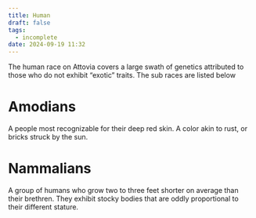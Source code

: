 ```yaml
---
title: Human
draft: false
tags:
  - incomplete
date: 2024-09-19 11:32
---
```

The human race on Attovia covers a large swath of genetics attributed to those who do not exhibit “exotic” traits. The sub races are listed below
# Amodians
A people most recognizable for their deep red skin. A color akin to rust, or bricks struck by the sun. 
# Nammalians
A group of humans who grow two to three feet shorter on average than their brethren. They exhibit stocky bodies that are oddly proportional to their different stature.